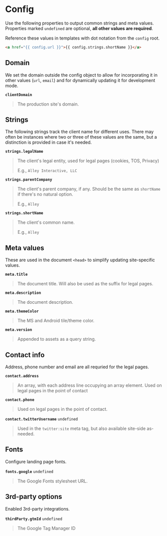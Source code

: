 # Config

Use the following properties to output common strings and meta values. Properties marked `undefined` are optional, **all other values are required**.

Reference these values in templates with dot notation from the `config` root.

```html
<a href="{{ config.url }}">{{ config.strings.shortName }}</a>
```

## Domain

We set the domain outside the config object to allow for incorporating it in other values (`url`, `email`) and for dynamically updating it for development mode.

**`clientDomain`**

> The production site's domain.

## Strings

The following strings track the client name for different uses. There may often be instances where two or three of these values are the same, but a distinction is provided in case it's needed.

**`strings.legalName`**

> The client's legal entity, used for legal pages (cookies, TOS, Privacy)
>
> E.g., `Alley Interactive, LLC`

**`strings.parentCompany`**

> The client's parent company, if any. Should be the same as `shortName` if there's no natural option.
>
> E.g., `Alley`

**`strings.shortName`**

> The client's common name.
>
> E.g., `Alley`

## Meta values

These are used in the document `<head>` to simplify updating site-specific values.

**`meta.title`**

> The document title. Will also be used as the suffix for legal pages.

**`meta.description`**

> The document description.

**`meta.themeColor`**

> The MS and Android tile/theme color.

**`meta.version`**

> Appended to assets as a query string.

## Contact info

Address, phone number and email are all requried for the legal pages.

**`contact.address`**

> An array, with each address line occupying an array element. Used on legal pages in the point of contact

**`contact.phone`**

> Used on legal pages in the point of contact.

**`contact.twitterUsername`** `undefined`

> Used in the `twitter:site` meta tag, but also available site-side as-needed.

## Fonts

Configure landing page fonts.

**`fonts.google`** `undefined`

> The Google Fonts stylesheet URL.

## 3rd-party options

Enabled 3rd-party integrations.

**`thirdParty.gtmId`** `undefined`

> The Google Tag Manager ID
